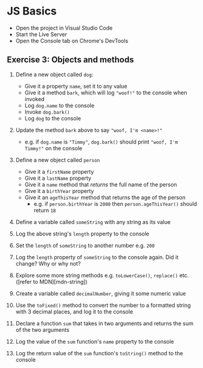 # JS Basics

- Open the project in Visual Studio Code
- Start the Live Server
- Open the Console tab on Chrome's DevTools


## Exercise 3: Objects and methods

1. Define a new object called `dog`:
	- Give it a property `name`, set it to any value
	- Give it a method `bark`, which will log `"woof!"` to the console when invoked
	- Log `dog.name` to the console
	- Invoke `dog.bark()`
	- Log `dog` to the console

2. Update the method `bark` above to say `"woof, I'm <name>!"`
	- e.g. if `dog.name` is `"Timmy"`, `dog.bark()` should print `"woof, I'm
		Timmy!"` on the console

3. Define a new object called `person`
	- Give it a `firstName` property
	- Give it a `lastName` property
	- Give it a `name` method that _returns_ the full name of the person
	- Give it a `birthYear` property
	- Give it an `ageThisYear` method that returns the age of the person
		- e.g. if `person.birthYear` is `2000` then `person.ageThisYear()`
		  should return `18`

4. Define a variable called `someString` with any string as its value

5. Log the above string's `length` property to the console

6. Set the `length` of `someString` to another number e.g. `200`

5. Log the `length` property of `someString` to the console again. Did it
   change? Why or why not?

1. Explore some more string methods e.g. `toLowerCase()`, `replace()` etc.
   ([refer to MDN][mdn-string])

1. Create a variable called `decimalNumber`, giving it some numeric value

1. Use the `toFixed()` method to convert the number to a formatted string with
   3 decimal places, and log it to the console

1. Declare a function `sum` that takes in two arguments and returns the sum of
   the two arguments

1. Log the value of the `sum` function's `name` property to the console

1. Log the return value of the `sum` function's `toString()` method to the
   console

[solution]: https://github.com/thoughtworks-jumpstart/js-basics-2/tree/solution
